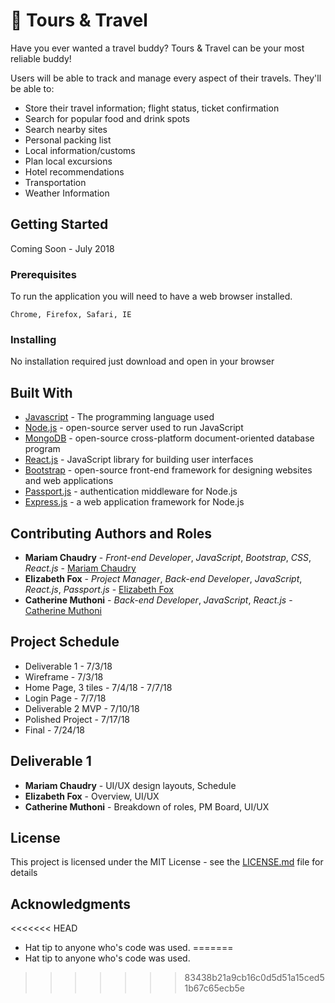 # :handbag: Tours & Travel

Have you ever wanted a travel buddy? Tours & Travel can be your most reliable buddy!

Users will be able to track and manage every aspect of their travels.
They'll be able to:
* Store their travel information; flight status, ticket confirmation
* Search for popular food and drink spots
* Search nearby sites
* Personal packing list
* Local information/customs
* Plan local excursions
* Hotel recommendations
* Transportation
* Weather Information

## Getting Started

Coming Soon - July 2018

### Prerequisites

To run the application you will need to have a web browser installed.

```
Chrome, Firefox, Safari, IE
```

### Installing

No installation required just download and open in your browser

## Built With

* [Javascript](https://developer.mozilla.org/en-US/docs/Web/JavaScript) - The programming language used
* [Node.js](https://nodejs.org/en/) - open-source server used to run JavaScript
* [MongoDB](https://www.mongodb.com/) - open-source cross-platform document-oriented database program
* [React.js](https://reactjs.org/) - JavaScript library for building user interfaces
* [Bootstrap](https://getbootstrap.com/) - open-source front-end framework for designing websites and web applications
* [Passport.js](http://www.passportjs.org/) - authentication middleware for Node.js
* [Express.js](http://www.expressjs.com/) - a web application framework for Node.js

## Contributing Authors and Roles

* **Mariam Chaudry** - *Front-end Developer*, *JavaScript*, *Bootstrap*, *CSS*, *React.js* - [Mariam Chaudry](https://github.com/mariamschaudry)
* **Elizabeth Fox** - *Project Manager*, *Back-end Developer*, *JavaScript*, *React.js*, *Passport.js* - [Elizabeth Fox](https://github.com/elizabethtfox)
* **Catherine Muthoni** - *Back-end Developer*, *JavaScript*, *React.js* - [Catherine Muthoni](https://github.com/dmk6562)

## Project Schedule
* Deliverable 1 - 7/3/18
* Wireframe - 7/3/18
* Home Page, 3 tiles - 7/4/18 - 7/7/18
* Login Page - 7/7/18
* Deliverable 2 MVP - 7/10/18
* Polished Project - 7/17/18
* Final - 7/24/18

## Deliverable 1
* **Mariam Chaudry** - UI/UX design layouts, Schedule
* **Elizabeth Fox** - Overview, UI/UX
* **Catherine Muthoni** - Breakdown of roles, PM Board, UI/UX

## License

This project is licensed under the MIT License - see the [LICENSE.md](LICENSE.md) file for details

## Acknowledgments

<<<<<<< HEAD
* Hat tip to anyone who's code was used.
=======
* Hat tip to anyone who's code was used.
>>>>>>> 83438b21a9cb16c0d5d51a15ced51b67c65ecb5e
